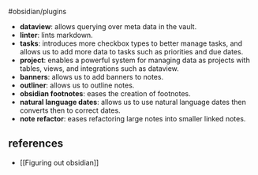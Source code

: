 #obsidian/plugins

- **dataview**: allows querying over meta data in the vault.
- **linter**: lints markdown.
- **tasks**: introduces more checkbox types to better manage tasks, and allows us to add more data to tasks such as priorities and due dates.
- **project**: enables a powerful system for managing data as projects with tables, views, and integrations such as dataview.
- **banners**: allows us to add banners to notes.
- **outliner**: allows us to outline notes.
- **obsidian footnotes**: eases the creation of footnotes.
- **natural language dates**: allows us to use natural language dates then converts then to correct dates.
- **note refactor**: eases refactoring large notes into smaller linked notes. 

## references
- [[Figuring out obsidian]]